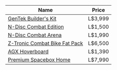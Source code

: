 |Name|Price|
|---|---|
|[GenTek Builder's Kit](https://marketplace.secondlife.com/p/IntelliDoor-Builder-Kit-Full-Permissions-Builder-Kit/3158417)|L$3,999|
|[N-Disc Combat Edition](https://marketplace.secondlife.com/p/25-OFF-N-DISC-BackPack-Combat-System-V3-Black-NeurolaB-Inc-Cyber-Cyberpunk-Sci-fi-Weapons/4195139)|L$1,500|
|[N-Disc Combat Arena](https://marketplace.secondlife.com/p/BATTLE-DISC-ARENA-W-FULL-COMBAT-SYSTEM-MESHMATERIALS-NeurolaB-Inc/5836948)|L$1,990|
|[Z-Tronic Combat Bike Fat Pack](https://marketplace.secondlife.com/p/25-OFF-Z-TRONIC-BIKE-COMBATARENASCOREBOARD-FULL-PACK-Cyber-Cyberpunk-Sci-fi/3804952)|L$6,500|
|[AGX Hoverboard](https://marketplace.secondlife.com/p/NEW-V16-AGX-HOVERBOARD-NextGen-Engine-MESHMaterials-Neurolab-Inc-Cyber-Cyberpunk/6360824)|L$1,390|
|[Premium Spacebox Home](https://marketplace.secondlife.com/p/NEW-SPACEBOX-V2-Premium-Pack-PG-NeurolaB-Inc-Cyber-Cyberpunk-Sci-fi-Home/5139655)|L$7,990|
